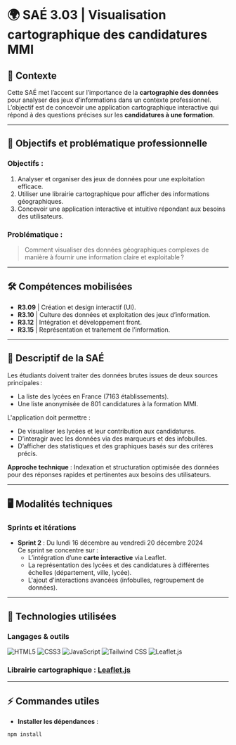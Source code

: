 # 🌍 **SAÉ 3.03 | Visualisation cartographique des candidatures MMI**

## 📌 **Contexte**

Cette SAÉ met l’accent sur l’importance de la **cartographie des données** pour analyser des jeux d’informations dans un contexte professionnel. L’objectif est de concevoir une application cartographique interactive qui répond à des questions précises sur les **candidatures à une formation**.

---

## 🎯 **Objectifs et problématique professionnelle**

### **Objectifs :**

1. Analyser et organiser des jeux de données pour une exploitation efficace.
2. Utiliser une librairie cartographique pour afficher des informations géographiques.
3. Concevoir une application interactive et intuitive répondant aux besoins des utilisateurs.

### **Problématique :**

> Comment visualiser des données géographiques complexes de manière à fournir une information claire et exploitable ?

---

## 🛠️ **Compétences mobilisées**

- **R3.09** | Création et design interactif (UI).
- **R3.10** | Culture des données et exploitation des jeux d’information.
- **R3.12** | Intégration et développement front.
- **R3.15** | Représentation et traitement de l’information.

---

## 🚀 **Descriptif de la SAÉ**

Les étudiants doivent traiter des données brutes issues de deux sources principales :

- La liste des lycées en France (7163 établissements).
- Une liste anonymisée de 801 candidatures à la formation MMI.

L'application doit permettre :

- De visualiser les lycées et leur contribution aux candidatures.
- D’interagir avec les données via des marqueurs et des infobulles.
- D’afficher des statistiques et des graphiques basés sur des critères précis.

**Approche technique** : Indexation et structuration optimisée des données pour des réponses rapides et pertinentes aux besoins des utilisateurs.

---

## 🖥️ **Modalités techniques**

### **Sprints et itérations**

- **Sprint 2** : Du lundi 16 décembre au vendredi 20 décembre 2024  
  Ce sprint se concentre sur :
  - L’intégration d’une **carte interactive** via Leaflet.
  - La représentation des lycées et des candidatures à différentes échelles (département, ville, lycée).
  - L'ajout d'interactions avancées (infobulles, regroupement de données).

---

## 🔧 **Technologies utilisées**

### **Langages & outils**

![HTML5](https://img.shields.io/badge/HTML5-E34F26?style=for-the-badge&logo=html5&logoColor=white)
![CSS3](https://img.shields.io/badge/CSS3-1572B6?style=for-the-badge&logo=css3&logoColor=white)
![JavaScript](https://img.shields.io/badge/JavaScript-F7DF1E?style=for-the-badge&logo=javascript&logoColor=black)
![Tailwind CSS](https://img.shields.io/badge/Tailwind%20CSS-06B6D4?style=for-the-badge&logo=tailwindcss&logoColor=white)
![Leaflet.js](https://img.shields.io/badge/Leaflet.js-199900?style=for-the-badge&logo=leaflet&logoColor=white)

### **Librairie cartographique** : [Leaflet.js](https://leafletjs.com/)

---

## ⚡ **Commandes utiles**

- **Installer les dépendances** :

```bash
npm install
```
